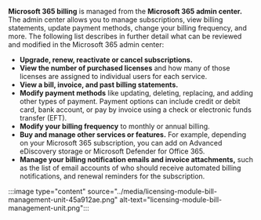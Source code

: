 **Microsoft 365 billing** is managed from the **Microsoft 365 admin center.** The admin center allows you to manage subscriptions, view billing statements, update payment methods, change your billing frequency, and more. The following list describes in further detail what can be reviewed and modified in the Microsoft 365 admin center:

 -  **Upgrade, renew, reactivate or cancel subscriptions.**
 -  **View the number of purchased licenses** and how many of those licenses are assigned to individual users for each service.
 -  **View a bill, invoice, and past billing statements.**
 -  **Modify payment methods** like updating, deleting, replacing, and adding other types of payment. Payment options can include credit or debit card, bank account, or pay by invoice using a check or electronic funds transfer (EFT).
 -  **Modify your billing frequency** to monthly or annual billing.
 -  **Buy and manage other services or features.** For example, depending on your Microsoft 365 subscription, you can add on Advanced eDiscovery storage or Microsoft Defender for Office 365.
 -  **Manage your billing notification emails and invoice attachments,** such as the list of email accounts of who should receive automated billing notifications, and renewal reminders for the subscription.

:::image type="content" source="../media/licensing-module-bill-management-unit-45a912ae.png" alt-text="licensing-module-bill-management-unit.png":::
